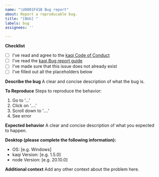 ```yaml
---
name: "\U0001F41B Bug report"
about: Report a reproducable bug.
title: "[BUG] "
labels: bug
assignees: ''

---
```


**Checklist**
* [ ] I've read and agree to the [kaqi Code of Conduct](https://github.com/liquiddevelopmentnet/kaqi/blob/release/CODE_OF_CONDUCT.md)
* [ ] I've read the [kaqi Bug report guide](https://github.com/liquiddevelopmentnet/kaqi/blob/release/CONTRIBUTING.md#reporting-bugs)
* [ ] I've made sure that this issue does not already exist
* [ ] I've filled out all the placeholders below

**Describe the bug**
A clear and concise description of what the bug is.

**To Reproduce**
Steps to reproduce the behavior:
1. Go to '...'
2. Click on '....'
3. Scroll down to '....'
4. See error

**Expected behavior**
A clear and concise description of what you expected to happen.

**Desktop (please complete the following information):**
 - OS: [e.g. Windows]
 - kaqi Version: [e.g. 1.5.0]
 - node Version: [e.g. 20.10.0]

**Additional context**
Add any other context about the problem here.
